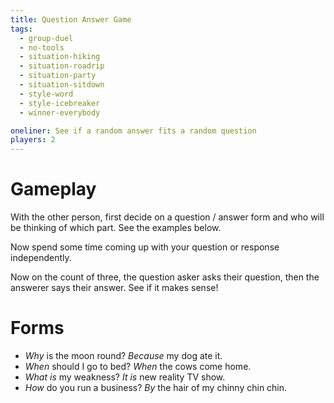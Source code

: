 ```yaml
---
title: Question Answer Game
tags:
  - group-duel
  - no-tools
  - situation-hiking
  - situation-roadrip
  - situation-party
  - situation-sitdown
  - style-word
  - style-icebreaker
  - winner-everybody

oneliner: See if a random answer fits a random question
players: 2
---
```

# Gameplay
With the other person, first decide on a question / answer form and who will be thinking of which part. See the examples below.

Now spend some time coming up with your question or response independently.

Now on the count of three, the question asker asks their question, then the answerer says their answer. See if it makes sense!

# Forms
* _Why_ is the moon round? _Because_ my dog ate it.
* _When_ should I go to bed? _When_ the cows come home.
* _What is_ my weakness? _It is_ new reality TV show.
* _How_ do you run a business? _By_ the hair of my chinny chin chin.
